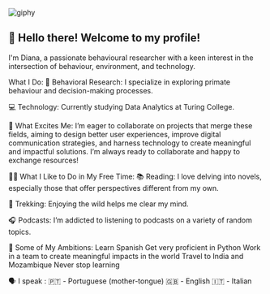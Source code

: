 ![giphy](https://github.com/user-attachments/assets/e635c8a9-433e-4e16-b09a-70d33b5e9285)


## 👋 Hello there! Welcome to my profile!
I'm Diana, a passionate behavioural researcher with a keen interest in the intersection of behaviour, environment, and technology.

What I Do:
🧠 Behavioral Research: I specialize in exploring primate behaviour and decision-making processes.

💻 Technology: Currently studying Data Analytics at Turing College.

🚀 What Excites Me:
I’m eager to collaborate on projects that merge these fields, aiming to design better user experiences, improve digital communication strategies, and harness technology to create meaningful and impactful solutions. I’m always ready to collaborate and happy to exchange resources!

🚶‍♂️ What I Like to Do in My Free Time:
📚 Reading: I love delving into novels, especially those that offer perspectives different from my own.

🥾 Trekking: Enjoying the wild helps me clear my mind.

🎧 Podcasts: I’m addicted to listening to podcasts on a variety of random topics.

🎯 Some of My Ambitions:
Learn Spanish
Get very proficient in Python
Work in a team to create meaningful impacts in the world
Travel to India and Mozambique
Never stop learning


🗣️ I speak :
🇵🇹 - Portuguese (mother-tongue)
🇬🇧 - English
🇮🇹 - Italian




